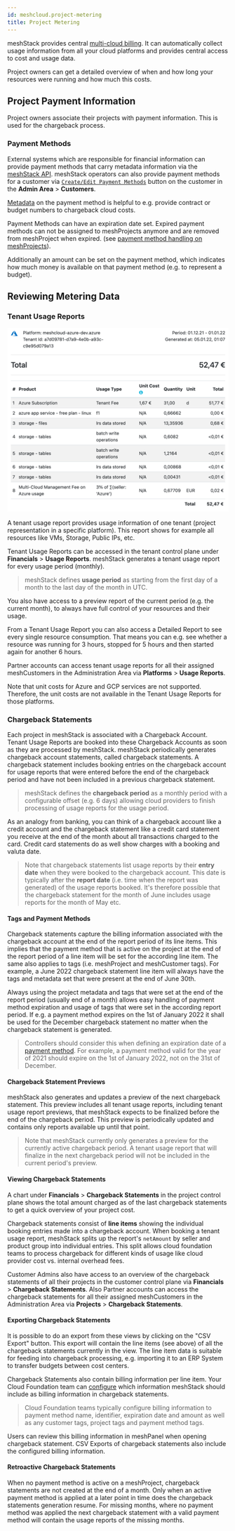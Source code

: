 ```yaml
---
id: meshcloud.project-metering
title: Project Metering
---
```


meshStack provides central [multi-cloud billing](meshstack.billing.md). It can automatically collect usage information from all your cloud platforms and provides central access to cost and usage data.

Project owners can get a detailed overview of when and how long your resources were running and how much this costs.

## Project Payment Information

Project owners associate their projects with payment information. This is used for the chargeback process.

### Payment Methods

External systems which are responsible for financial information can provide payment methods that carry metadata information via the [meshStack API](./meshstack.api.md).
meshStack operators can also provide payment methods for a customer via [`Create/Edit Payment Methods`](meshcloud.payment-methods.md#creating-a-payment-method-via-the-meshpanel) button on the customer in the **Admin Area** > **Customers**.

[Metadata](./meshcloud.metadata-tags.md) on the payment method is helpful to e.g. provide contract or budget numbers to chargeback cloud costs.

Payment Methods can have an expiration date set. Expired payment methods can not be assigned to meshProjects anymore and are removed from meshProject when expired. (see [payment method handling on meshProjects](meshcloud.project.md#editing-payment-and-project-settings)).

Additionally an amount can be set on the payment method, which indicates how much money is available on that payment method (e.g. to represent a budget).

## Reviewing Metering Data

### Tenant Usage Reports

![Tenant Usage Reports](assets/tenant-usage-report-example.png)

A tenant usage report provides usage information of one tenant (project representation in a specific platform). This report shows for example all resources like VMs, Storage, Public IPs, etc.

Tenant Usage Reports can be accessed in the tenant control plane under **Financials** > **Usage Reports**.
meshStack generates a tenant usage report for every usage period (monthly).

> meshStack defines **usage period** as starting from the first day of a month to the last day of the month in UTC.

You also have access to a preview report of the current period (e.g. the current month), to always have full control of
your resources and their usage.

From a Tenant Usage Report you can also access a Detailed Report to see every single resource consumption.
That means you can e.g. see whether a resource was running for 3 hours, stopped for 5 hours and then started again for another 6 hours.

Partner accounts can access tenant usage reports for all their assigned meshCustomers in the Administration Area via **Platforms** > **Usage Reports**.

Note that unit costs for Azure and GCP services are not supported.
Therefore, the unit costs are not available in the Tenant Usage Reports for those platforms.

### Chargeback Statements

Each project in meshStack is associated with a Chargeback Account. Tenant Usage Reports are booked into these
Chargeback Accounts as soon as they are processed by meshStack. meshStack periodically generates chargeback account
statements, called chargeback statements. A chargeback statement includes booking entries on the chargeback account for
usage reports that were entered before the end of the chargeback period and have not been included in a previous
chargeback statement.

> meshStack defines the **chargeback period** as a monthly period with a configurable offset (e.g. 6 days)
> allowing cloud providers to finish processing of usage reports for the usage period.

As an analogy from banking, you can think of a chargeback account like a credit account and the chargeback statement like
a credit card statement you receive at the end of the month about all transactions charged to the card. Credit card
statements do as well show charges with a booking and valuta date.

> Note that chargeback statements list usage reports by their **entry date** when they were booked to the chargeback
> account. This date is typically after the **report date** (i.e. time when the report was generated) of the usage
> reports booked. It's therefore possible that the chargeback statement for the month of June includes usage reports
> for the month of May etc.

#### Tags and Payment Methods

Chargeback statements capture the billing information associated with the chargeback account at the end of the report period
of its line items. This implies that the payment method that is active on the project at the
end of the report period of a line item will be set for the according line item.
The same also applies to tags (i.e. meshProject and meshCustomer tags). For example, a June 2022 chargeback statement line item
will always have the tags and metadata set that were present at the end of June 30th.

Always using the project metadata and tags that were set at the end of the report period (usually end of a month) allows easy
handling of payment method expiration and usage of tags that were set in the according report period. If e.g. a
payment method expires on the 1st of January 2022 it shall be used for the December chargeback statement no matter when
the chargeback statement is generated.

> Controllers should consider this when defining an expiration date of a [payment method](meshcloud.payment-methods.md).
> For example, a payment method valid for the year of 2021 should expire on the 1st of January 2022, not on the 31st of December.

#### Chargeback Statement Previews

meshStack also generates and updates a preview of the next chargeback statement. This preview includes all tenant usage
reports, including tenant usage report previews, that meshStack expects to be finalized before the end of the chargeback
period. This preview is periodically updated and contains only reports available up until that point.

> Note that meshStack currently only generates a preview for the currently active chargeback period.
> A tenant usage report that will finalize in the next chargeback period will not be included in the current period's
> preview.

#### Viewing Chargeback Statements

A chart under **Financials** > **Chargeback Statements** in the project control plane shows the total amount charged as of the last chargeback statements to get a quick overview of your project cost.

Chargeback statements consist of **line items** showing the individual booking entries made into a chargeback account.
When booking a tenant usage report, meshStack splits up the report's `netAmount` by seller and product group into
individual entries. This split allows cloud foundation teams to process chargeback for different kinds of usage
like cloud provider cost vs. internal overhead fees.

Customer Admins also have access to an overview of the chargeback statements of all their projects in the customer control plane via  **Financials** > **Chargeback Statements**.
Also Partner accounts can access the chargeback statements for all their assigned meshCustomers in the Administration Area via **Projects** > **Chargeback Statements**.

#### Exporting Chargeback Statements

It is possible to do an export from these views by clicking on the "CSV Export" button.
This export will contain the line items (see above) of all the chargeback statements currently in the view.
The line item data is suitable for feeding into chargeback processing, e.g. importing it to an ERP System to transfer
budgets between cost centers.

Chargeback Statements also contain billing information per line item. Your Cloud Foundation team can [configure](meshstack.billing.md#chargeback)
which information meshStack should include as billing information in chargeback statements.

> Cloud Foundation teams typically configure billing information to payment method name, identifier, expiration date and amount as well as any customer tags, project tags and payment method tags.

Users can review this billing information in meshPanel when opening chargeback statement. CSV Exports of chargeback statements also include the configured billing information.

#### Retroactive Chargeback Statements
When no payment method is active on a meshProject, chargeback statements are not created at the end of a month. Only when an active payment method is applied at a later point in time does the chargeback statements generation resume. For missing months, where no payment method was applied the next chargeback statement with a valid payment method will contain the usage reports of the missing months.


